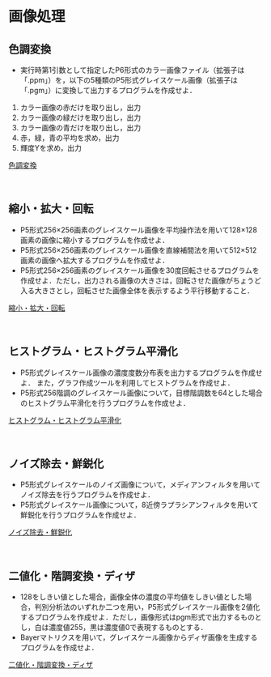 # 画像処理

## 色調変換

- 実行時第1引数として指定したP6形式のカラー画像ファイル（拡張子は「.ppm」）を，以下の5種類のP5形式グレイスケール画像（拡張子は「.pgm」）に変換して出力するプログラムを作成せよ． <br>

1. カラー画像の赤だけを取り出し，出力
2. カラー画像の緑だけを取り出し，出力
3. カラー画像の青だけを取り出し，出力
4. 赤，緑，青の平均を求め，出力
5. 輝度Yを求め，出力

[色調変換](https://github.com/Deteikepeperon/ImageProcessing/tree/master/hw01)

<br>

## 縮小・拡大・回転

- P5形式256×256画素のグレイスケール画像を平均操作法を用いて128×128画素の画像に縮小するプログラムを作成せよ．
- P5形式256×256画素のグレイスケール画像を直線補間法を用いて512×512画素の画像へ拡大するプログラムを作成せよ．
- P5形式256×256画素のグレイスケール画像を30度回転させるプログラムを作成せよ．ただし，出力される画像の大きさは，回転させた画像がちょうど入る大きさとし，回転させた画像全体を表示するよう平行移動すること．

[縮小・拡大・回転](https://github.com/Deteikepeperon/ImageProcessing/tree/master/hw02)

<br>

## ヒストグラム・ヒストグラム平滑化

- P5形式グレイスケール画像の濃度度数分布表を出力するプログラムを作成せよ． また，グラフ作成ツールを利用してヒストグラムを作成せよ．
- P5形式256階調のグレイスケール画像について，目標階調数を64とした場合のヒストグラム平滑化を行うプログラムを作成せよ．

[ヒストグラム・ヒストグラム平滑化](https://github.com/Deteikepeperon/ImageProcessing/tree/master/hw03)

<br>

## ノイズ除去・鮮鋭化

- P5形式グレイスケールのノイズ画像について，メディアンフィルタを用いてノイズ除去を行うプログラムを作成せよ．
- P5形式グレイスケール画像について，8近傍ラプラシアンフィルタを用いて鮮鋭化を行うプログラムを作成せよ．

[ノイズ除去・鮮鋭化](https://github.com/Deteikepeperon/ImageProcessing/tree/master/hw04)

<br>

## 二値化・階調変換・ディザ

- 128をしきい値とした場合，画像全体の濃度の平均値をしきい値とした場合，判別分析法のいずれか二つを用い，P5形式グレイスケール画像を2値化するプログラムを作成せよ．ただし，画像形式はpgm形式で出力するものとし，白は濃度値255，黒は濃度値0で表現するものとする．
- Bayerマトリクスを用いて，グレイスケール画像からディザ画像を生成するプログラムを作成せよ．

[二値化・階調変換・ディザ](https://github.com/Deteikepeperon/ImageProcessing/tree/master/hw05)